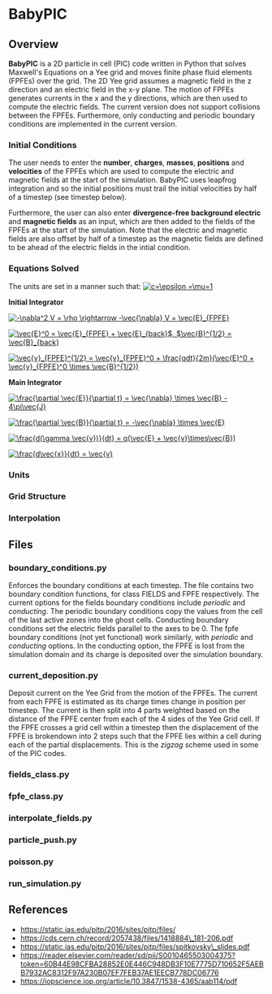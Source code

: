 
# BabyPIC

## Overview 
**BabyPIC** is a 2D particle in cell (PIC) code written in Python that solves Maxwell's Equations 
on a Yee grid and moves finite phase fluid elements (FPFEs) over the grid. The 2D Yee grid 
assumes a magnetic field in the z direction and an electric field in the x-y plane. The motion
of FPFEs generates currents in the x and the y directions, which are then used to compute the
electric fields. The current version does not support collisions between the FPFEs. Furthermore, only
conducting and periodic boundary conditions are implemented in the current version.   

### Initial Conditions 
The user needs to enter the **number**, **charges**, **masses**, **positions** and **velocities** of
the FPFEs which are used to compute the electric and magnetic fields at the start of the simulation. 
BabyPIC uses leapfrog integration and so the initial positions must trail the initial velocities by 
half of a timestep (see timestep below).

Furthermore, the user can also enter **divergence-free background electric** and **magnetic fields** as 
an input, which are then added to the fields of the FPFEs at the start of the simulation. Note that the 
electric and magnetic fields are also offset by half of a timestep as the magnetic fields are defined
to be ahead of the electric fields in the intial condition. 

### Equations Solved
The units are set in a manner such that:
<a href="https://www.codecogs.com/eqnedit.php?latex=c=\epsilon&space;=\mu=1" target="_blank"><img src="https://latex.codecogs.com/gif.latex?c=\epsilon&space;=\mu=1" title="c=\epsilon =\mu=1" /></a>

**Initial Integrator**  

<a href="https://www.codecogs.com/eqnedit.php?latex=-\nabla^2&space;V&space;=&space;\rho&space;\rightarrow&space;-\vec{\nabla}&space;V&space;=&space;\vec{E}_{FPFE}" target="_blank"><img src="https://latex.codecogs.com/gif.latex?-\nabla^2&space;V&space;=&space;\rho&space;\rightarrow&space;-\vec{\nabla}&space;V&space;=&space;\vec{E}_{FPFE}" title="-\nabla^2 V = \rho \rightarrow -\vec{\nabla} V = \vec{E}_{FPFE}" /></a>

<a href="https://www.codecogs.com/eqnedit.php?latex=\vec{E}^0&space;=&space;\vec{E}_{FPFE}&space;&plus;&space;\vec{E}_{back}$,&space;$\vec{B}^{1/2}&space;=&space;\vec{B}_{back}" target="_blank"><img src="https://latex.codecogs.com/gif.latex?\vec{E}^0&space;=&space;\vec{E}_{FPFE}&space;&plus;&space;\vec{E}_{back}$,&space;$\vec{B}^{1/2}&space;=&space;\vec{B}_{back}" title="\vec{E}^0 = \vec{E}_{FPFE} + \vec{E}_{back}$, $\vec{B}^{1/2} = \vec{B}_{back}" /></a>

<a href="https://www.codecogs.com/eqnedit.php?latex=\vec{v}_{FPFE}^{1/2}&space;=&space;\vec{v}_{FPFE}^0&space;&plus;&space;\frac{qdt}{2m}(\vec{E}^0&space;&plus;&space;\vec{v}_{FPFE}^0&space;\times&space;\vec{B}^{1/2})" target="_blank"><img src="https://latex.codecogs.com/gif.latex?\vec{v}_{FPFE}^{1/2}&space;=&space;\vec{v}_{FPFE}^0&space;&plus;&space;\frac{qdt}{2m}(\vec{E}^0&space;&plus;&space;\vec{v}_{FPFE}^0&space;\times&space;\vec{B}^{1/2})" title="\vec{v}_{FPFE}^{1/2} = \vec{v}_{FPFE}^0 + \frac{qdt}{2m}(\vec{E}^0 + \vec{v}_{FPFE}^0 \times \vec{B}^{1/2})" /></a>

**Main Integrator**

<a href="https://www.codecogs.com/eqnedit.php?latex=\frac{\partial&space;\vec{E}}{\partial&space;t}&space;=&space;\vec{\nabla}&space;\times&space;\vec{B}&space;-&space;4\pi\vec{J}" target="_blank"><img src="https://latex.codecogs.com/gif.latex?\frac{\partial&space;\vec{E}}{\partial&space;t}&space;=&space;\vec{\nabla}&space;\times&space;\vec{B}&space;-&space;4\pi\vec{J}" title="\frac{\partial \vec{E}}{\partial t} = \vec{\nabla} \times \vec{B} - 4\pi\vec{J}" /></a>

<a href="https://www.codecogs.com/eqnedit.php?latex=\frac{\partial&space;\vec{B}}{\partial&space;t}&space;=&space;-\vec{\nabla}&space;\times&space;\vec{E}" target="_blank"><img src="https://latex.codecogs.com/gif.latex?\frac{\partial&space;\vec{B}}{\partial&space;t}&space;=&space;-\vec{\nabla}&space;\times&space;\vec{E}" title="\frac{\partial \vec{B}}{\partial t} = -\vec{\nabla} \times \vec{E}" /></a>

<a href="https://www.codecogs.com/eqnedit.php?latex=\frac{d(\gamma&space;\vec{v})}{dt}&space;=&space;q(\vec{E}&space;&plus;&space;\vec{v}\times\vec{B})" target="_blank"><img src="https://latex.codecogs.com/gif.latex?\frac{d(\gamma&space;\vec{v})}{dt}&space;=&space;q(\vec{E}&space;&plus;&space;\vec{v}\times\vec{B})" title="\frac{d(\gamma \vec{v})}{dt} = q(\vec{E} + \vec{v}\times\vec{B})" /></a> 

<a href="https://www.codecogs.com/eqnedit.php?latex=\frac{d\vec{x}}{dt}&space;=&space;\vec{v}" target="_blank"><img src="https://latex.codecogs.com/gif.latex?\frac{d\vec{x}}{dt}&space;=&space;\vec{v}" title="\frac{d\vec{x}}{dt} = \vec{v}" /></a>
### Units 


### Grid Structure 

### Interpolation 

## Files 

### boundary_conditions.py
Enforces the boundary conditions at each timestep. The file contains two boundary condition functions, for class FIELDS and FPFE respectively. The current options for the fields boundary conditions include *periodic* and *conducting*. The periodic boundary conditions copy the values from the cell of the last active zones into the ghost cells. Conducting boundary conditions set the electric fields parallel to the axes to be 0. The fpfe boundary conditions (not yet functional) work similarly, with *periodic* and *conducting* options. In the conducting option, the FPFE is lost from the simulation domain and its charge is deposited over the simulation boundary.   
### current_deposition.py
Deposit current on the Yee Grid from the motion of the FPFEs. The current from each FPFE is estimated as its charge times change in position per timestep. The current is then split into 4 parts weighted based on the distance of the FPFE center from each of the 4 sides of the Yee Grid cell. If the FPFE crosses a grid cell within a timestep then the displacement of the FPFE is brokendown into 2 steps such that the FPFE lies within a cell during each of the partial displacements. This is the *zigzag* scheme used in some of the PIC codes.    
### fields_class.py

### fpfe_class.py

### interpolate_fields.py

### particle_push.py

### poisson.py

### run_simulation.py

## References 
* https://static.ias.edu/pitp/2016/sites/pitp/files/
* https://cds.cern.ch/record/2057438/files/1418884\_181-206.pdf
* https://static.ias.edu/pitp/2016/sites/pitp/files/spitkovsky\_slides.pdf
* https://reader.elsevier.com/reader/sd/pii/S0010465503004375?token=60B44E98CFBA28852E0E446C948DB3F10E7775D710652F5AEBB7932AC8312F97A230B07EF7FEB37AE1EECB778DC06776
* https://iopscience.iop.org/article/10.3847/1538-4365/aab114/pdf
